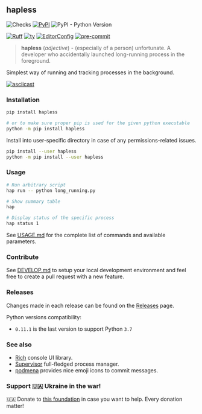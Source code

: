 ## hapless

![Checks](https://github.com/bmwant/hapless/actions/workflows/tests.yml/badge.svg)
[![PyPI](https://img.shields.io/pypi/v/hapless)](https://pypi.org/project/hapless/)
![PyPI - Python Version](https://img.shields.io/pypi/pyversions/hapless)


[![Ruff](https://img.shields.io/endpoint?url=https://raw.githubusercontent.com/astral-sh/ruff/main/assets/badge/v2.json)](https://github.com/astral-sh/ruff)
[![ty](https://img.shields.io/endpoint?url=https://raw.githubusercontent.com/astral-sh/ty/main/assets/badge/v0.json)](https://github.com/astral-sh/ty)
[![EditorConfig](https://img.shields.io/badge/-EditorConfig-grey?logo=editorconfig)](https://editorconfig.org/)
[![pre-commit](https://img.shields.io/badge/pre--commit-enabled-brightgreen?logo=pre-commit&logoColor=white)](https://github.com/pre-commit/pre-commit)

> **hapless** (*adjective*) - (especially of a person) unfortunate. A developer who accidentally launched long-running process in the foreground.

Simplest way of running and tracking processes in the background.

[![asciicast](https://asciinema.org/a/489924.svg)](https://asciinema.org/a/489924?speed=2)

### Installation

```bash
pip install hapless

# or to make sure proper pip is used for the given python executable
python -m pip install hapless
```

Install into user-specific directory in case of any permissions-related issues.

```bash
pip install --user hapless
python -m pip install --user hapless
```

### Usage

```bash
# Run arbitrary script
hap run -- python long_running.py

# Show summary table
hap

# Display status of the specific process
hap status 1
```

See [USAGE.md](https://github.com/bmwant/hapless/blob/main/USAGE.md) for the complete list of commands and available parameters.

### Contribute

See [DEVELOP.md](https://github.com/bmwant/hapless/blob/main/DEVELOP.md) to setup your local development environment and feel free to create a pull request with a new feature.

### Releases

Changes made in each release can be found on the [Releases](https://github.com/bmwant/hapless/releases) page.

Python versions compatibility:

* `0.11.1` is the last version to support Python `3.7`

### See also

* [Rich](https://rich.readthedocs.io/en/stable/introduction.html) console UI library.
* [Supervisor](http://supervisord.org/) full-fledged process manager.
* [podmena](https://github.com/bmwant/podmena) provides nice emoji icons to commit messages.

### Support 🇺🇦 Ukraine in the war!

🇺🇦 Donate to [this foundation](https://prytulafoundation.org/en) in case you want to help. Every donation matter!
